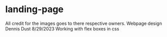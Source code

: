 # landing-page
All credit for the images goes to there respective owners.
Webpage design Dennis Dust 8/29/2023
Working with flex boxes in css
